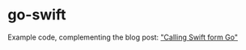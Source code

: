 # go-swift

Example code, complementing the blog post: ["Calling Swift form Go"](https://dev.to/gerwert/calling-swift-from-go-5dbk")
